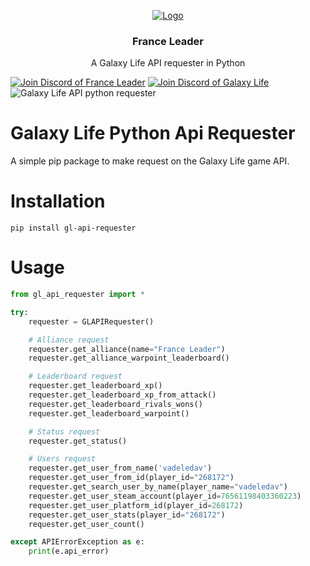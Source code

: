 <!-- PROJECT LOGO -->
<p align="center">
  <a href="https://discord.com/invite/bJexbUhWFA">
   <img src="https://avatars.githubusercontent.com/u/133906616?s=200&v=4" alt="Logo">
  </a>

  <h3 align="center">France Leader</h3>

  <p align="center">
    A Galaxy Life API requester in Python 
</p>

<p align="center">
	
  <a href="https://discord.com/invite/bJexbUhWFA"><img src="https://img.shields.io/badge/Discord-France%20Leader-red?logo=Discord&logoColor=%235865F2&color=%235865F2" alt="Join Discord of France Leader"></a>
  <a href="https://discord.com/invite/vqRyN6WUsN"><img src="https://img.shields.io/badge/Discord-Galaxy%20Life-red?logo=Discord&logoColor=%235865F2&color=%235865F2" alt="Join Discord of Galaxy Life"></a>
  <a><img src="https://github.com/France-Leader-Galaxy-Life/GL-Python-API-Requester/actions/workflows/tests.yml/badge.svg" alt="Galaxy Life API python requester"></a>
</p>


# Galaxy Life Python Api Requester

A simple pip package to make request on the Galaxy Life game API.


# Installation

```
pip install gl-api-requester
```

# Usage

```python
from gl_api_requester import *

try:
	requester = GLAPIRequester()

	# Alliance request
	requester.get_alliance(name="France Leader")
	requester.get_alliance_warpoint_leaderboard()

	# Leaderboard request
	requester.get_leaderboard_xp()
	requester.get_leaderboard_xp_from_attack()
	requester.get_leaderboard_rivals_wons()
	requester.get_leaderboard_warpoint()

	# Status request
	requester.get_status()

	# Users request
	requester.get_user_from_name('vadeledav')
	requester.get_user_from_id(player_id="268172")
	requester.get_search_user_by_name(player_name="vadeledav")
	requester.get_user_steam_account(player_id=76561198403360223)
	requester.get_user_platform_id(player_id=268172)
	requester.get_user_stats(player_id="268172")
	requester.get_user_count()

except APIErrorException as e:
	print(e.api_error)
```

